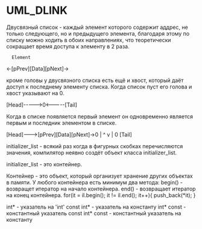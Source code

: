 # UML_DLINK

Двусвязный список - каждый элемент которого содержит аддрес, не только следующего,
но и предыдущего элемента, благодаря этому по списку можно ходить в обоих направлениях,
что теоретически сокращает время доступа к элементу в 2 раза.

      Element
<-[pPrev][Data][pNext]->



кроме головы у двусвязного списка есть ещё и хвост, 
который даёт доступ к последнему элементу списка.
Когда список пуст его голова и хвост указывают на 0.

[Head]----->0<-----[Tail]




Когда в списке появляется первый элемент он одновременно является
первым и последник элементом в списке.

[Head]--->[pPrev][Data][pNext]->0
            |             ^
            v             |
            0           [Tail]




initializer_list - всякий раз когда в фигурных скобках перечисляются значения,
компилятор неявно создёт объект класса initializer_list.

initializer_list - это контейнер.

Контейнер - это объект, который организует хранение других объектах в памяти.
У любого контейнера есть минимум два метода:
 begin() - возвращет итератор на начало контейнера.
 end()   - возвращает итератор на конец контейнера.
 for(it = il.begin(); it != il.end(); it++){
   push_back(*it);
   }

 int* - указатель на 'int'
 const int* - указатель на константу
 int* const - константный указатель
 const int* const - константный указатель на константу

